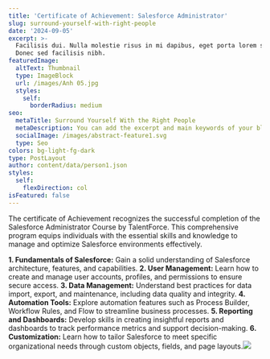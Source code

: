 ```yaml
---
title: 'Certificate of Achievement: Salesforce Administrator'
slug: surround-yourself-with-right-people
date: '2024-09-05'
excerpt: >-
  Facilisis dui. Nulla molestie risus in mi dapibus, eget porta lorem semper.
  Donec sed facilisis nibh.
featuredImage:
  altText: Thumbnail
  type: ImageBlock
  url: /images/Anh 05.jpg
  styles:
    self:
      borderRadius: medium
seo:
  metaTitle: Surround Yourself With the Right People
  metaDescription: You can add the excerpt and main keywords of your blog post here.
  socialImage: /images/abstract-feature1.svg
  type: Seo
colors: bg-light-fg-dark
type: PostLayout
author: content/data/person1.json
styles:
  self:
    flexDirection: col
isFeatured: false
---
```

The certificate of Achievement recognizes the successful completion of the Salesforce Administrator Course by TalentForce. This comprehensive program equips individuals with the essential skills and knowledge to manage and optimize Salesforce environments effectively.


**1. Fundamentals of Salesforce:** Gain a solid understanding of Salesforce architecture, features, and capabilities.
**2. User Management:** Learn how to create and manage user accounts, profiles, and permissions to ensure secure access.
**3. Data Management:** Understand best practices for data import, export, and maintenance, including data quality and integrity.
**4. Automation Tools:** Explore automation features such as Process Builder, Workflow Rules, and Flow to streamline business processes.
**5. Reporting and Dashboards:** Develop skills in creating insightful reports and dashboards to track performance metrics and support decision-making.
**6. Customization:** Learn how to tailor Salesforce to meet specific organizational needs through custom objects, fields, and page layouts.![](/images/Anh%2005.jpg)
